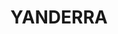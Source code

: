 ---
lastmod: '2025-04-06T06:05:20+00:00'
latitude: -34.295634
layout: suburb
longitude: 150.575238
postcode: '2574'
state: NSW
title: YANDERRA
url: /nsw/yanderra/
---